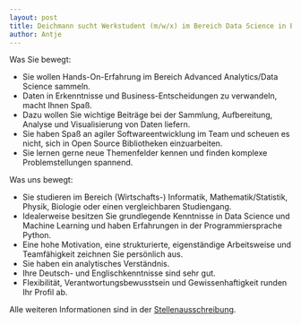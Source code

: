 ```yaml
---
layout: post
title: Deichmann sucht Werkstudent (m/w/x) im Bereich Data Science in Essen
author: Antje
---
```


Was Sie bewegt:
* Sie wollen Hands-On-Erfahrung im Bereich Advanced Analytics/Data Science sammeln. 
* Daten in Erkenntnisse und Business-Entscheidungen zu verwandeln, macht Ihnen Spaß. 
* Dazu wollen Sie wichtige Beiträge bei der Sammlung, Aufbereitung, Analyse und Visualisierung von Daten liefern. 
* Sie haben Spaß an agiler Softwareentwicklung im Team und scheuen es nicht, sich in Open Source Bibliotheken einzuarbeiten. 
* Sie lernen gerne neue Themenfelder kennen und finden komplexe Problemstellungen spannend.

Was uns bewegt:

* Sie studieren im Bereich (Wirtschafts-) Informatik, Mathematik/Statistik, Physik, Biologie oder einen vergleichbaren Studiengang. 
* Idealerweise besitzen Sie grundlegende Kenntnisse in Data Science und Machine Learning und haben Erfahrungen in der Programmiersprache Python. 
* Eine hohe Motivation, eine strukturierte, eigenständige Arbeitsweise und Teamfähigkeit zeichnen Sie persönlich aus. 
* Sie haben ein analytisches Verständnis. 
* Ihre Deutsch- und Englischkenntnisse sind sehr gut. 
* Flexibilität, Verantwortungsbewusstsein und Gewissenhaftigkeit runden Ihr Profil ab. 

Alle weiteren Informationen sind in der [Stellenausschreibung](https://www.deichmann-karriere.de/job/?n=werkstudent-mwx-data-science&o=deichmannweg&ident=5152-2020-019169&id=40288dfc6e69d19d016fd1a88e4a5bcc).

